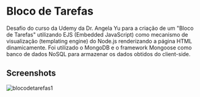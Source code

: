 
# Bloco de Tarefas

Desafio do curso da Udemy da Dr. Angela Yu para a criação de um "Bloco de Tarefas" utilizando EJS (Embedded JavaScript) como mecanismo de visualização (templating engine) do Node.js renderizando a página HTML dinamicamente. Foi utilizado o MongoDB e o framework Mongoose como banco de dados NoSQL para armazenar os dados obtidos do client-side.
## Screenshots

![blocodetarefas1](https://github.com/nathansodre/simpsons-site/assets/127889971/a02aceea-b799-447f-b2c4-0faa3c5e445e)
